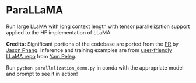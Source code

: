 # ParaLLaMA
Run large LLaMA with long context length with tensor parallelization support applied to the HF implementation of LLaMA

**Credits:** Significant portions of the codebase are ported from the [PR](https://github.com/huggingface/transformers/pull/21955) by [Jason Phang](https://github.com/zphang). Inference and training examples are from [user-friendly LLaMA repo](https://github.com/ypeleg/llama) from [Yam Peleg](https://github.com/ypeleg). 

Run ```python parallelization_demo.py``` in conda with the appropriate model and prompt to see it in action! 
